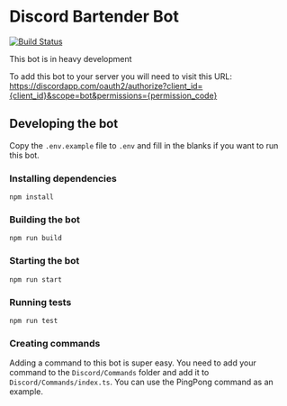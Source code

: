 # Discord Bartender Bot
[![Build Status](https://travis-ci.org/Rocksheep/bartender.svg?branch=master)](https://travis-ci.org/Rocksheep/bartender)

This bot is in heavy development

To add this bot to your server you will need to visit this URL:
https://discordapp.com/oauth2/authorize?client_id={client_id}&scope=bot&permissions={permission_code}

## Developing the bot
Copy the `.env.example` file to `.env` and fill in the blanks if you want to run this bot.

### Installing dependencies
```
npm install
```

### Building the bot
```
npm run build
```

### Starting the bot
```
npm run start
```

### Running tests
```
npm run test
```

### Creating commands
Adding a command to this bot is super easy. You need to add your command to the `Discord/Commands` folder and add it to
`Discord/Commands/index.ts`. You can use the PingPong command as an example.